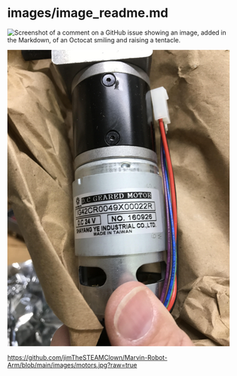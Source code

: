 # images/image_readme.md
![Screenshot of a comment on a GitHub issue showing an image, added in the Markdown, of an Octocat smiling and raising a tentacle.](https://myoctocat.com/assets/images/base-octocat.svg)

![Marvin Drove Motors](https://github.com/jimTheSTEAMClown/Marvin-Robot-Arm/blob/main/images/motors.jpg?raw=true)

https://github.com/jimTheSTEAMClown/Marvin-Robot-Arm/blob/main/images/motors.jpg?raw=true
